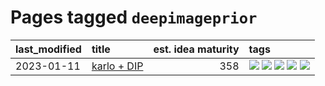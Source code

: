 # Pages tagged `deepimageprior`

|last_modified|title|est. idea maturity|tags
|:---|:---|---:|:---|
|2023-01-11|[karlo + DIP](../karlo-dip.md)|358|[![](https://img.shields.io/badge/tag-deepimageprior-b08442)](../tags/deepimageprior.md) [![](https://img.shields.io/badge/tag-experimental-96f021)](../tags/experimental.md) [![](https://img.shields.io/badge/tag-imagegeneration-e6ab9)](../tags/imagegeneration.md) [![](https://img.shields.io/badge/tag-prior-abf295)](../tags/prior.md) [![](https://img.shields.io/badge/tag-wip-734214)](../tags/wip.md)|